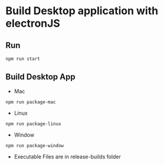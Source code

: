 # Build Desktop application with electronJS

## Run
```
npm run start
```

## Build Desktop App

* Mac
```
npm run package-mac
```

* Linux
```
npm run package-linux
```

* Window
```
npm run package-window
```

* Executable Files are in release-builds folder
